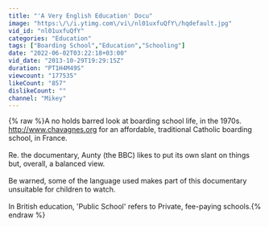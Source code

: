 ```yaml
---
title: "'A Very English Education' Docu"
image: "https:\/\/i.ytimg.com\/vi\/nl01uxfuQfY\/hqdefault.jpg"
vid_id: "nl01uxfuQfY"
categories: "Education"
tags: ["Boarding School","Education","Schooling"]
date: "2022-06-02T03:22:18+03:00"
vid_date: "2013-10-29T19:29:15Z"
duration: "PT1H4M49S"
viewcount: "177535"
likeCount: "857"
dislikeCount: ""
channel: "Mikey"
---
```

{% raw %}A no holds barred look at boarding school life, in the 1970s. <a rel="nofollow" target="blank" href="http://www.chavagnes.org">http://www.chavagnes.org</a> for an affordable, traditional Catholic boarding school, in France.<br /><br />Re. the documentary, Aunty (the BBC) likes to put its own slant on things but, overall, a balanced view.<br /><br />Be warned, some of the language used makes part of this documentary unsuitable for children to watch.<br /><br />In British education, 'Public School' refers to Private, fee-paying schools.{% endraw %}
